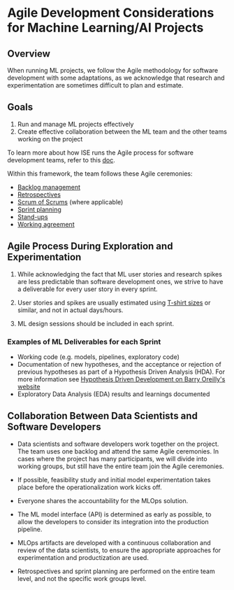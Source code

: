 # Agile Development Considerations for Machine Learning/AI Projects

## Overview

When running ML projects, we follow the Agile methodology for software development with some adaptations, as we acknowledge that research and experimentation are sometimes difficult to plan and estimate.

## Goals

1. Run and manage ML projects effectively
2. Create effective collaboration between the ML team and the other teams working on the project

To learn more about how ISE runs the Agile process for software development teams, refer to this [doc](../agile-development/README.md).

Within this framework, the team follows these Agile ceremonies:

- [Backlog management](../agile-development/advanced-topics/backlog-management)
- [Retrospectives](../agile-development/ceremonies.md#retrospectives)
- [Scrum of Scrums](../agile-development/advanced-topics/effective-organization/scrum-of-scrums.md) (where applicable)
- [Sprint planning](../agile-development/ceremonies.md#sprint-planning)
- [Stand-ups](../agile-development/ceremonies.md#stand-up)
- [Working agreement](../agile-development/team-agreements/working-agreement.md)

## Agile Process During Exploration and Experimentation

1. While acknowledging the fact that ML user stories and research spikes are less predictable than software development ones, we strive to have a deliverable for every user story in every sprint.

2. User stories and spikes are usually estimated using [T-shirt sizes](../agile-development/ceremonies.md#estimation) or similar, and not in actual days/hours.

3. ML design sessions should be included in each sprint.

### Examples of ML Deliverables for each Sprint

- Working code (e.g. models, pipelines, exploratory code)
- Documentation of new hypotheses, and the acceptance or rejection of previous hypotheses as part of a Hypothesis Driven Analysis (HDA). For more information see [Hypothesis Driven Development on Barry Oreilly's website](https://barryoreilly.com/explore/blog/how-to-implement-hypothesis-driven-development/)
- Exploratory Data Analysis (EDA) results and learnings documented

## Collaboration Between Data Scientists and Software Developers

- Data scientists and software developers work together on the project. The team uses one backlog and attend the same Agile ceremonies. In cases where the project has many participants, we will divide into working groups, but still have the entire team join the Agile ceremonies.

- If possible, feasibility study and initial model experimentation takes place before the operationalization work kicks off.
- Everyone shares the accountability for the MLOps solution.
- The ML model interface (API) is determined as early as possible, to allow the developers to consider its integration into the production pipeline.
- MLOps artifacts are developed with a continuous collaboration and review of the data scientists, to ensure the appropriate approaches for experimentation and
productization are used.
- Retrospectives and sprint planning are performed on the entire team level, and not the specific work groups level.
